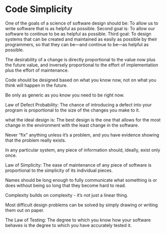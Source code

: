 # Code Simplicity


One of the goals of a science of software design should be:
	To allow us to write software that is as helpful as possible.
Second goal is:
	To allow our software to continue to be as helpful as possible.
Third goal:
	To design systems that can be created and maintained as easily as possible by their programmers, so that they can be—and continue to be—as helpful as possible.


The desirability of a change is directly proportional to the value now plus the future
value, and inversely proportional to the effort of implementation plus the effort of
maintenance.

Code should be designed based on what you know now, not on what you
think will happen in the future.

Be only as generic as you know you need to be right now.

Law of Defect Probability:
The chance of introducing a defect into your program is proportional to the size of the changes you make to it.

what the ideal design is:
The best design is the one that allows for the most change in the environment with the least change in the software.

Never “fix” anything unless it’s a problem, and you have evidence showing that the problem really exists.


In any particular system, any piece of information should, ideally, exist only once.

Law of Simplicity:
The ease of maintenance of any piece of software is proportional to the simplicity of its individual pieces.

Names should be long enough to fully communicate what something is or does without being so long that they become hard to read.

Complexity builds on complexity - it’s not just a linear thing.

Most difficult design problems can be solved by simply drawing or writing them out on paper.

The Law of Testing:
The degree to which you know how your software behaves is the degree to which you have accurately tested it.
